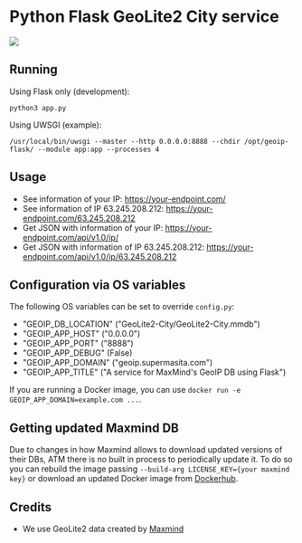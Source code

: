 # Python Flask GeoLite2 City service
![](https://api.travis-ci.org/supermasita/geoip-flask.svg?branch=master)

## Running
Using Flask only (development):
```
python3 app.py
```

Using UWSGI (example):
```
/usr/local/bin/uwsgi --master --http 0.0.0.0:8888 --chdir /opt/geoip-flask/ --module app:app --processes 4
```

## Usage
* See information of your IP: <https://your-endpoint.com/>
* See information of IP 63.245.208.212: <https://your-endpoint.com/63.245.208.212>
* Get JSON with information of your IP: <https://your-endpoint.com/api/v1.0/ip/>
* Get JSON with information of IP 63.245.208.212: <https://your-endpoint.com/api/v1.0/ip/63.245.208.212>

## Configuration via OS variables
The following OS variables can be set to override `config.py`:
* "GEOIP_DB_LOCATION" ("GeoLite2-City/GeoLite2-City.mmdb")
* "GEOIP_APP_HOST" ("0.0.0.0")
* "GEOIP_APP_PORT" ("8888")
* "GEOIP_APP_DEBUG" (False)
* "GEOIP_APP_DOMAIN" ("geoip.supermasita.com")
* "GEOIP_APP_TITLE" ("A service for MaxMind's GeoIP DB using Flask")

If you are running a Docker image, you can use `docker run -e GEOIP_APP_DOMAIN=example.com ...`.

## Getting updated Maxmind DB
Due to changes in how Maxmind allows to download updated versions of their DBs, ATM there is no built in process to periodically update it. To do so you can rebuild the image passing `--build-arg LICENSE_KEY={your maxmind key}` or download an updated Docker image from [Dockerhub](https://hub.docker.com/r/supermasita/geoip-flask).

## Credits
* We use GeoLite2 data created by [Maxmind](http://www.maxmind.com)
